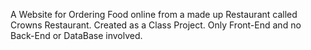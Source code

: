 A Website for Ordering Food online from a made up Restaurant called Crowns Restaurant.
Created as a Class Project.
Only Front-End and no Back-End or DataBase involved.

